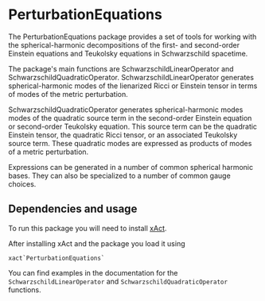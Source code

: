 # PerturbationEquations

The PerturbationEquations package provides a set of tools for working with the spherical-harmonic decompositions of the first- and second-order Einstein equations and Teukolsky equations in Schwarzschild spacetime.

The package's main functions are SchwarzschildLinearOperator and SchwarzschildQuadraticOperator. SchwarzschildLinearOperator generates spherical-harmonic modes of the lienarized Ricci or Einstein tensor in terms of modes of the metric perturbation. 

SchwarzschildQuadraticOperator generates spherical-harmonic modes modes of the quadratic source term in the second-order Einstein equation or second-order Teukolsky equation. This source term can be the quadratic Einstein tensor, the quadratic Ricci tensor, or an associated Teukolsky source term. These quadratic modes are expressed as products of modes of a metric perturbation.

Expressions can be generated in a number of common spherical harmonic bases. They can also be specialized to a number of common gauge choices.

## Dependencies and usage

To run this package you will need to install [xAct](http://www.xact.es/).

After installing xAct and the package you load it using

```
xact`PerturbationEquations`
```

You can find examples in the documentation for the `SchwarzschildLinearOperator` and `SchwarzschildQuadraticOperator` functions.
